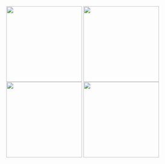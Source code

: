 <img height=200 align="center" src="https://github-readme-stats.vercel.app/api?username=sofiahag&show_icons=true&theme=radical" />
<img height=200 align="center" src="https://github-readme-stats.vercel.app/api/top-langs?username=sofiahag&layout=compact&theme=radical&card_width=320" />
<img height=200 align="center" src="http://github-readme-streak-stats.herokuapp.com?user=sofiahag&theme=radical&hide_border=true&mode=weekly&hide_current_streak=true" />
<img height=200 align="center" src="https://github-readme-stats.vercel.app/api/wakatime?username=sofiahag" />
